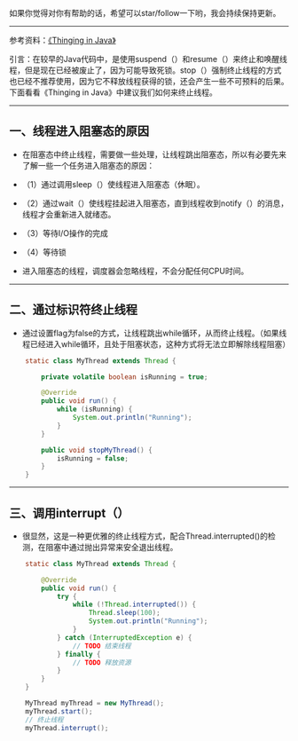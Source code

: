 

如果你觉得对你有帮助的话，希望可以star/follow一下哟，我会持续保持更新。

----------


参考资料：[《Thinging in Java》](1)

引言：在较早的Java代码中，是使用suspend（）和resume（）来终止和唤醒线程，但是现在已经被废止了，因为可能导致死锁。stop（）强制终止线程的方式也已经不推荐使用，因为它不释放线程获得的锁，还会产生一些不可预料的后果。下面看看《Thinging in Java》中建议我们如何来终止线程。


----------
## 一、线程进入阻塞态的原因

 - 在阻塞态中终止线程，需要做一些处理，让线程跳出阻塞态，所以有必要先来了解一些一个任务进入阻塞态的原因：

  - （1）通过调用sleep（）使线程进入阻塞态（休眠）。
  - （2）通过wait（）使线程挂起进入阻塞态，直到线程收到notify（）的消息，线程才会重新进入就绪态。
  - （3）等待I/O操作的完成
  - （4）等待锁

 - 进入阻塞态的线程，调度器会忽略线程，不会分配任何CPU时间。


----------
## 二、通过标识符终止线程

 - 通过设置flag为false的方式，让线程跳出while循环，从而终止线程。（如果线程已经进入while循环，且处于阻塞状态，这种方式将无法立即解除线程阻塞）

``` Java
	static class MyThread extends Thread {

		private volatile boolean isRunning = true;

		@Override
		public void run() {
			while (isRunning) {
				System.out.println("Running");
			}
		}

		public void stopMyThread() {
			isRunning = false;
		}
	}
```

----------
## 三、调用interrupt（）

 - 很显然，这是一种更优雅的终止线程方式，配合Thread.interrupted()的检测，在阻塞中通过抛出异常来安全退出线程。

``` Java
	static class MyThread extends Thread {

		@Override
		public void run() {
			try {
				while (!Thread.interrupted()) {
					Thread.sleep(100);
					System.out.println("Running");
				}
			} catch (InterruptedException e) {
				// TODO 结束线程
			} finally {
				// TODO 释放资源
			}
		}
	}

	MyThread myThread = new MyThread();
	myThread.start();
	// 终止线程
	myThread.interrupt();
```
